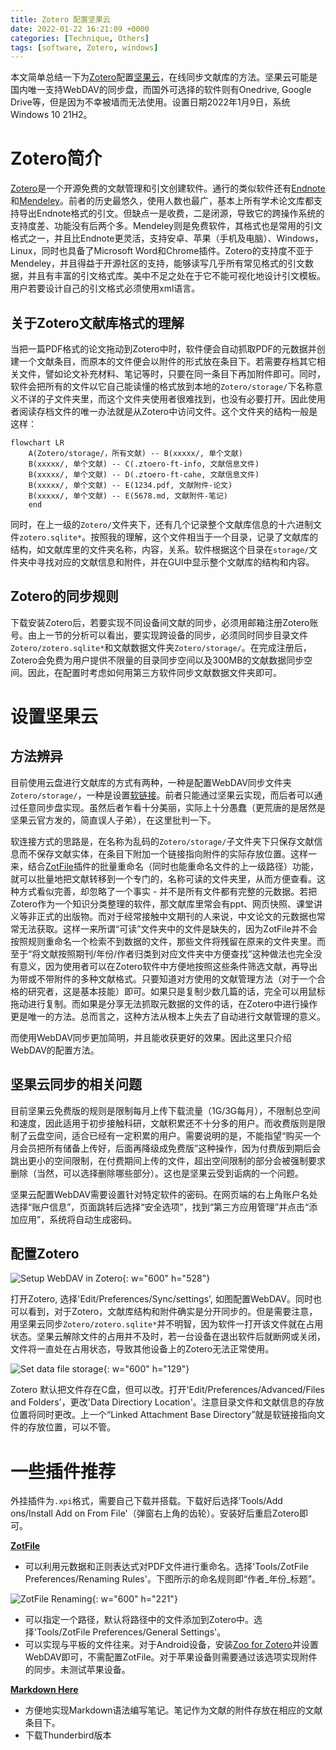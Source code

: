 ```yaml
---
title: Zotero 配置坚果云
date: 2022-01-22 16:21:09 +0000
categories: [Technique, Others]
tags: [software, Zotero, windows]
---
```

本文简单总结一下为[Zotero](https://www.zotero.org/)配置[坚果云](https://www.jianguoyun.com/)，在线同步文献库的方法。坚果云可能是国内唯一支持WebDAV的同步盘，而国外可选择的软件则有Onedrive, Google Drive等，但是因为不幸被墙而无法使用。设置日期2022年1月9日，系统Windows 10 21H2。 

# Zotero简介
[Zotero](https://www.zotero.org/)是一个开源免费的文献管理和引文创建软件。通行的类似软件还有[Endnote](https://endnote.com/)和[Mendeley](https://www.mendeley.com/)。前者的历史最悠久，使用人数也最广，基本上所有学术论文库都支持导出Endnote格式的引文。但缺点一是收费，二是闭源，导致它的跨操作系统的支持度差、功能没有后两个多。Mendeley则是免费软件，其格式也是常用的引文格式之一，并且比Endnote更灵活，支持安卓、苹果（手机及电脑）、Windows，Linux，同时也具备了Microsoft Word和Chrome插件。Zotero的支持度不亚于Mendeley，并且得益于开源社区的支持，能够读写几乎所有常见格式的引文数据，并且有丰富的引文格式库。美中不足之处在于它不能可视化地设计引文模板。用户若要设计自己的引文格式必须使用xml语言。

## 关于Zotero文献库格式的理解
当把一篇PDF格式的论文拖动到Zotero中时，软件便会自动抓取PDF的元数据并创建一个文献条目，而原本的文件便会以附件的形式放在条目下。若需要存档其它相关文件，譬如论文补充材料、笔记等时，只要在同一条目下再加附件即可。同时，软件会把所有的文件以它自己能读懂的格式放到本地的`Zotero/storage/`下名称意义不详的子文件夹里，而这个文件夹使用者很难找到，也没有必要打开。因此使用者阅读存档文件的唯一办法就是从Zotero中访问文件。这个文件夹的结构一般是这样：

``` mermaid
flowchart LR
    A(Zotero/storage/，所有文献) -- B(xxxxx/, 单个文献) 
    B(xxxxx/, 单个文献) -- C(.ztoero-ft-info, 文献信息文件)
    B(xxxxx/, 单个文献) -- D(.ztoero-ft-cahe, 文献信息文件)
    B(xxxxx/, 单个文献) -- E(1234.pdf, 文献附件-论文)
    B(xxxxx/, 单个文献) -- E(5678.md, 文献附件-笔记)
    end
```

同时，在上一级的`Zotero/`文件夹下，还有几个记录整个文献库信息的十六进制文件`zotero.sqlite*`。按照我的理解，这个文件相当于一个目录，记录了文献库的结构，如文献库里的文件夹名称，内容，关系。软件根据这个目录在`storage/`文件夹中寻找对应的文献信息和附件，并在GUI中显示整个文献库的结构和内容。

## Zotero的同步规则
下载安装Zotero后，若要实现不同设备间文献的同步，必须用邮箱注册Zotero账号。由上一节的分析可以看出，要实现跨设备的同步，必须同时同步目录文件`Zotero/zotero.sqlite*`和文献数据文件夹`Zotero/storage/`。在完成注册后，Zotero会免费为用户提供不限量的目录同步空间以及300MB的文献数据同步空间。因此，在配置时考虑如何用第三方软件同步文献数据文件夹即可。

# 设置坚果云
## 方法辨异
目前使用云盘进行文献库的方式有两种，一种是配置WebDAV同步文件夹`Zotero/storage/`，一种是设置[软链接](https://zhuanlan.zhihu.com/p/86851868)。前者只能通过坚果云实现，而后者可以通过任意同步盘实现。虽然后者乍看十分美丽，实际上十分愚蠢（更荒唐的是居然是坚果云官方发的，简直误人子弟），在这里批判一下。

软连接方式的思路是，在名称为乱码的`Zotero/storage/`子文件夹下只保存文献信息而不保存文献实体，在条目下附加一个链接指向附件的实际存放位置。这样一来，结合[ZotFile](http://zotfile.com/)插件的批量重命名（同时也能重命名文件的上一级路径）功能，就可以批量地把文献转移到一个专门的，名称可读的文件夹里，从而方便查看。这种方式看似完善，却忽略了一个事实 - 并不是所有文件都有完整的元数据。若把Zotero作为一个知识分类整理的软件，那文献库里常会有ppt、网页快照、课堂讲义等非正式的出版物。而对于经常接触中文期刊的人来说，中文论文的元数据也常常无法获取。这样一来所谓“可读”文件夹中的文件是缺失的，因为ZotFile并不会按照规则重命名一个检索不到数据的文件，那些文件将残留在原来的文件夹里。而至于“将文献按照期刊/年份/作者归类到对应文件夹中方便查找”这种做法也完全没有意义，因为使用者可以在Zotero软件中方便地按照这些条件筛选文献，再导出为带或不带附件的多种文献格式。只要知道对方使用的文献管理方法（对于一个合格的研究者，这是基本技能）即可。如果只是复制少数几篇的话，完全可以用鼠标拖动进行复制。而如果是分享无法抓取元数据的文件的话，在Zotero中进行操作更是唯一的方法。总而言之，这种方法从根本上失去了自动进行文献管理的意义。

而使用WebDAV同步更加简明，并且能收获更好的效果。因此这里只介绍WebDAV的配置方法。

## 坚果云同步的相关问题
目前坚果云免费版的规则是限制每月上传下载流量（1G/3G每月），不限制总空间和速度，因此适用于初步接触科研，文献积累还不十分多的用户。而收费版则是限制了云盘空间，适合已经有一定积累的用户。需要说明的是，不能指望“购买一个月会员把所有储备上传好，后面再降级成免费版”这种操作，因为付费版到期后会跳出更小的空间限制，在付费期间上传的文件，超出空间限制的部分会被强制要求删除（当然，可以选择删除哪些部分）。这也是坚果云受到诟病的一个问题。

坚果云配置WebDAV需要设置针对特定软件的密码。在网页端的右上角账户名处选择“账户信息”，页面跳转后选择“安全选项”，找到“第三方应用管理”并点击“添加应用”，系统将自动生成密码。

## 配置Zotero

![Setup WebDAV in Zotero](/220122-1.png){: w="600" h="528"}

打开Zotero, 选择'Edit/Preferences/Sync/settings', 如图配置WebDAV。同时也可以看到，对于Zotero，文献库结构和附件确实是分开同步的。但是需要注意，用坚果云同步`Zotero/zotero.sqlite*`并不明智，因为软件一打开该文件就在占用状态。坚果云解除文件的占用并不及时，若一台设备在退出软件后就断网或关闭，文件将一直处在占用状态，导致其他设备上的Zotero无法正常使用。

![Set data file storage](/220122-2.png){: w="600" h="129"}

Zotero 默认把文件存在C盘，但可以改。打开'Edit/Preferences/Advanced/Files and Folders'，更改'Data Directiory Location'。注意目录文件和文献信息的存放位置将同时更改。上一个“Linked Attachment Base Directory”就是软链接指向文件的存放位置，可以不管。

# 一些插件推荐
外挂插件为`.xpi`格式，需要自己下载并搭载。下载好后选择'Tools/Add ons/Install Add on From File'（弹窗右上角的齿轮）。安装好后重启Zotero即可。

[**ZotFile**](http://zotfile.com/)
 - 可以利用元数据和正则表达式对PDF文件进行重命名。选择'Tools/ZotFile Preferences/Renaming Rules'。下图所示的命名规则即“作者_年份_标题”。  
 
 ![ZotFile Renaming](/220122-3.png){: w="600" h="221"}

 - 可以指定一个路径，默认将路径中的文件添加到Zotero中。选择'Tools/ZotFile Preferences/General Settings'。  
 - 可以实现与平板的文件往来。对于Android设备，安装[Zoo for Zotero](https://play.google.com/store/apps/details?id=com.mickstarify.zooforzotero&hl=en_US&gl=US)并设置WebDAV即可，不需配置ZotFile。对于苹果设备则需要通过该选项实现附件的同步。未测试苹果设备。
 
[**Markdown Here**](https://markdown-here.com/)
- 方便地实现Markdown语法编写笔记。笔记作为文献的附件存放在相应的文献条目下。
- 下载Thunderbird版本
